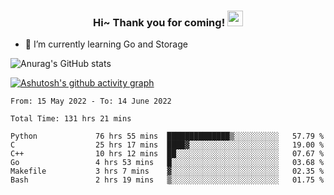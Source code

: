 <h3 align="center">
    Hi~ Thank you for coming!
    <img src="https://media.giphy.com/media/hvRJCLFzcasrR4ia7z/giphy.gif" width="25px">
</h3>

<!--
**pineapple-man/pineapple-man** is a ✨ _special_ ✨ repository because its `README.md` (this file) appears on your GitHub profile.

Here are some ideas to get you started:
- 🔭 I’m currently working on ...
- 🤔 I’m looking for help with ...
- 💬 Ask me about ...
- 📫 How to reach me: ...
- 😄 Pronouns: ...
- ⚡ Fun fact: 
- 👯 I’m looking to collaborate on kubernetes
-->
- 🌱 I’m currently learning Go and Storage


![Anurag's GitHub stats](https://github-readme-stats.vercel.app/api?username=pineapple-man&show_icons=true&theme=radical)


[![Ashutosh's github activity graph](https://activity-graph.herokuapp.com/graph?username=pineapple-man&bg_color=fffff0&color=708090&line=24292e&point=24292e&area=true&hide_border=true)](https://github.com/ashutosh00710/github-readme-activity-graph)

<!--START_SECTION:waka-->

```text
From: 15 May 2022 - To: 14 June 2022

Total Time: 131 hrs 21 mins

Python             76 hrs 55 mins  ██████████████▒░░░░░░░░░░   57.79 %
C                  25 hrs 17 mins  ████▓░░░░░░░░░░░░░░░░░░░░   19.00 %
C++                10 hrs 12 mins  ██░░░░░░░░░░░░░░░░░░░░░░░   07.67 %
Go                 4 hrs 53 mins   █░░░░░░░░░░░░░░░░░░░░░░░░   03.68 %
Makefile           3 hrs 7 mins    ▓░░░░░░░░░░░░░░░░░░░░░░░░   02.35 %
Bash               2 hrs 19 mins   ▒░░░░░░░░░░░░░░░░░░░░░░░░   01.75 %
```

<!--END_SECTION:waka-->
